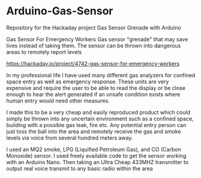 # Arduino-Gas-Sensor
Repository for the Hackaday project Gas Sensor Grenade with Arduino

Gas Sensor For Emergency Workers
Gas sensor "grenade" that may save lives instead of taking them. The sensor can be thrown into dangerous areas to remotely report levels

https://hackaday.io/project/4742-gas-sensor-for-emergency-workers

In my professional life I have used many different gas analyzers for confined space entry as well as emergency response. These units are very expensive and require the user to be able to read the display or be close enough to hear the alert generated if an unsafe condition exists where human entry would need other measures. 

I made this to be a very cheap and easily reproduced product which could simply be thrown into any uncertain environment such as a confined space, building with a possible gas leak, fire etc. Any potential entry person can just toss the ball into the area and remotely receive the gas and smoke levels via voice from several hundred meters away. 

I used an MQ2 smoke, LPG (Liquified Petroleum Gas), and CO (Carbon Monoxide) sensor. I used freely available code to get the sensor working with an Arduino Nano. Then taking an Ultra Cheap 433MHZ transmitter to output real voice transmit to any basic radio within the area
